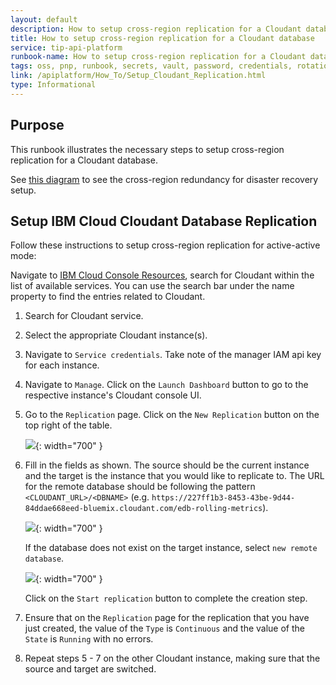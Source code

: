 ```yaml
---
layout: default
description: How to setup cross-region replication for a Cloudant database
title: How to setup cross-region replication for a Cloudant database
service: tip-api-platform
runbook-name: How to setup cross-region replication for a Cloudant database
tags: oss, pnp, runbook, secrets, vault, password, credentials, rotation
link: /apiplatform/How_To/Setup_Cloudant_Replication.html
type: Informational
---
```


## Purpose
This runbook illustrates the necessary steps to setup cross-region replication for a Cloudant database.

See [this diagram](https://cloud.ibm.com/docs/Cloudant?topic=Cloudant-configuring-ibm-cloudant-for-cross-region-disaster-recovery#configuring-ibm-cloudant-for-cross-region-disaster-recovery) to see the cross-region redundancy for disaster recovery setup.

## Setup IBM Cloud Cloudant Database Replication 

Follow these instructions to setup cross-region replication for active-active mode:

Navigate to [IBM Cloud Console Resources](https://cloud.ibm.com/resources), search for Cloudant within the list of available services. You can use the search bar under the name property to find the entries related to Cloudant.

1. Search for Cloudant service.
2. Select the appropriate Cloudant instance(s).
3. Navigate to `Service credentials`. Take note of the manager IAM api key for each instance.
4. Navigate to `Manage`. Click on the `Launch Dashboard` button to go to the respective instance's Cloudant console UI.
5. Go to the `Replication` page. Click on the `New Replication` button on the top right of the table.

    ![]({{site.baseurl}}/docs/runbooks/apiplatform/images/cloudant/cloudant_replication_page.png){: width="700" }

6. Fill in the fields as shown. The source should be the current instance and the target is the instance that you would like to replicate to. The URL for the remote database should be following the pattern `<CLOUDANT_URL>/<DBNAME>` (e.g. `https://227ff1b3-8453-43be-9d44-84ddae668eed-bluemix.cloudant.com/edb-rolling-metrics`). 

    ![]({{site.baseurl}}/docs/runbooks/apiplatform/images/cloudant/cloudant_replication_existing_remote_db.png){: width="700" }

    If the database does not exist on the target instance, select `new remote database`.

    ![]({{site.baseurl}}/docs/runbooks/apiplatform/images/cloudant/cloudant_replication_new_remote_db.png){: width="700" }

    Click on the `Start replication` button to complete the creation step.

7. Ensure that on the `Replication` page for the replication that you have just created, the value of the `Type` is `Continuous` and the value of the `State` is `Running` with no errors.

8. Repeat steps 5 - 7 on the other Cloudant instance, making sure that the source and target are switched.

